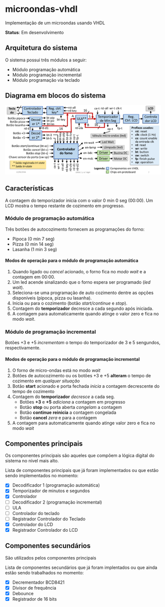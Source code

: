 # microondas-vhdl
Implementação de um microondas usando VHDL

**Status**: Em desenvolvimento

## Arquitetura do sistema

O sistema possui três módulos a seguir:

* Módulo programação automática
* Módulo programação incremental
* Módulo programação via teclado

## Diagrama em blocos do sistema

![diagrama em blocos](/images/diagrama_blocos_microondas.png)

## Características

A contagem do temporizador inicia com o valor 0 min 0 seg (00:00).
Um LCD mostra o tempo restante de cozimento em progresso.


### Módulo de programação automática

Três botões de autocozimento fornecem as programações do forno:

* Pipoca (0 min 7 seg)
* Pizza (0 min 14 seg)
* Lasanha (1 min 3 seg)

#### Modos de operação para o módulo de programação automática

1. Quando ligado ou *cancel* acionado, o forno fica no _modo wait_ e a contagem em 00:00.
2. Um led acende sinalizando que o forno espera ser programado (*led wait*).
3. Seleciona-se uma programação de auto cozimento dentre as opções disponíveis (pipoca, pizza ou lasanha).
4. Inicia ou para o cozimento (botão *start/continue* e *stop*).
5. Contagem do **temporizador** decresce a cada segundo após iniciada.
6. A contagem para automaticamente quando atinge o valor zero e fica no modo *wait*.

### Módulo de programação incremental

Botões +3 e +5 *incrementam* o tempo do temporizador de 3 e 5 sengundos, respectivamente.

#### Modos de operação para o módulo de programação incremental

1. O forno de micro-ondas está no modo *wait*
2. Botões de autocozimento ou os botões +3 e +5 **alteram** o tempo de cozimento em *_qualquer situação_*
3. Botão **start** acionado e porta fechada _inicia_ a contagem decrescente do tempo de cozimento
4. Contagem do **temporizador** _decresce_ a cada seg.
   * Botões **+3** e **+5** _adiciona_ a contagem em progresso
   * Botão **stop** ou porta aberta _congelam_ a contagem
   * Botão **continue** __reinicia__ a contagem congelada
   * Botão **cancel** _zera_ e para a contagem
5. A contagem para automaticamente quando atinge valor zero e fica no modo *wait*

## Componentes principais

Os componentes principais são aqueles que compõem a lógica digital do sistema no nível mais alto.

Lista de componentes principais que já foram implementados ou que estão sendo implementados no momento:

- [x] Decodificador 1 (programação automática)
- [x] Temporizador de minutos e segundos
- [x] Controlador
- [ ] Decodificador 2 (programação incremental)
- [ ] ULA
- [ ] Controlador do teclado
- [ ] Registrador Controlador do Teclado
- [x] Controlador do LCD
- [x] Registrador Controlador do LCD

## Componentes secundários

São utilizados pelos componentes principais

Lista de componentes secundários que já foram implentados ou que ainda estão sendo trabalhados no momento:

- [x] Decrementador BCD8421
- [x] Divisor de frequência
- [x] Debounce
- [x] Registrador de 16 bits
